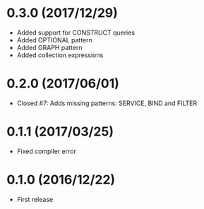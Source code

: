 # 0.3.0 (2017/12/29)

- Added support for CONSTRUCT queries
- Added OPTIONAL pattern
- Added GRAPH pattern
- Added collection expressions

# 0.2.0 (2017/06/01)

- Closed #7: Adds missing patterns: SERVICE, BIND and FILTER

# 0.1.1 (2017/03/25)

- Fixed compiler error

# 0.1.0 (2016/12/22)

- First release
